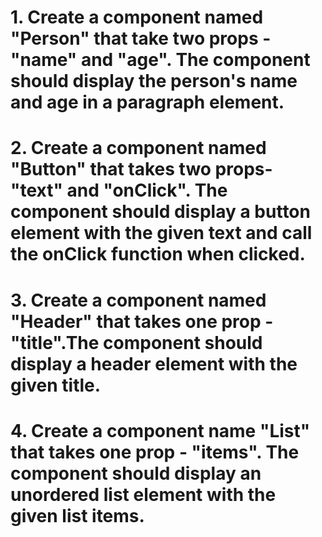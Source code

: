 # 1. Create a component named "Person" that take two props - "name" and "age". The component should display the person's name and age in a paragraph element.

# 2. Create a component named "Button" that takes two props- "text" and "onClick". The component should display a button element with the given text and call the onClick function when clicked.

# 3. Create a component named "Header" that takes one prop -"title".The component should display a header element with the given title.

# 4. Create a component name "List" that takes one prop - "items". The component should display an unordered list element with the given list items.